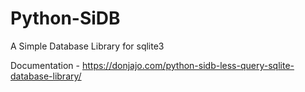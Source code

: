 # Python-SiDB

A Simple Database Library for sqlite3

Documentation - https://donjajo.com/python-sidb-less-query-sqlite-database-library/
